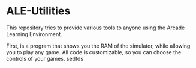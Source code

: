 # ALE-Utilities
This repository tries to provide various tools to anyone using the Arcade Learning Environment.

First, is a program that shows you the RAM of the simulator, while allowing you to play any game. All code is customizable, so you can choose the controls of your games.
sedfds